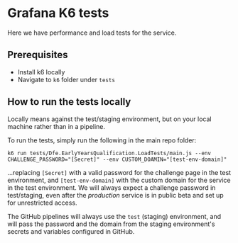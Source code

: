 # Grafana K6 tests

Here we have performance and load tests for the service.

## Prerequisites

* Install k6 locally
* Navigate to `k6` folder under `tests`

## How to run the tests locally

Locally means against the test/staging environment, but on your local machine rather than in a pipeline.

To run the tests, simply run the following in the main repo folder:

`k6 run tests/Dfe.EarlyYearsQualification.LoadTests/main.js --env CHALLENGE_PASSWORD="[Secret]" --env CUSTOM_DOAMIN="[test-env-domain]"`

…replacing `[Secret]` with a valid password for the challenge page in the test environment, and
`[test-env-domain]` with the custom domain for the service in the test environment.
We will always expect a challenge password in test/staging, even after the *production*
service is in public beta and set up for unrestricted access.

The GitHub pipelines will always use the `test` (staging) environment, and will pass the password and the
domain from the staging environment's secrets and variables configured in GitHub.
